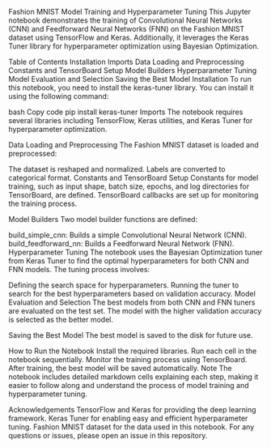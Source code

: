 Fashion MNIST Model Training and Hyperparameter Tuning
This Jupyter notebook demonstrates the training of Convolutional Neural Networks (CNN) and Feedforward Neural Networks (FNN) on the Fashion MNIST dataset using TensorFlow and Keras. Additionally, it leverages the Keras Tuner library for hyperparameter optimization using Bayesian Optimization.

Table of Contents
Installation
Imports
Data Loading and Preprocessing
Constants and TensorBoard Setup
Model Builders
Hyperparameter Tuning
Model Evaluation and Selection
Saving the Best Model
Installation
To run this notebook, you need to install the keras-tuner library. You can install it using the following command:

bash
Copy code
pip install keras-tuner
Imports
The notebook requires several libraries including TensorFlow, Keras utilities, and Keras Tuner for hyperparameter optimization.

Data Loading and Preprocessing
The Fashion MNIST dataset is loaded and preprocessed:

The dataset is reshaped and normalized.
Labels are converted to categorical format.
Constants and TensorBoard Setup
Constants for model training, such as input shape, batch size, epochs, and log directories for TensorBoard, are defined. TensorBoard callbacks are set up for monitoring the training process.

Model Builders
Two model builder functions are defined:

build_simple_cnn: Builds a simple Convolutional Neural Network (CNN).
build_feedforward_nn: Builds a Feedforward Neural Network (FNN).
Hyperparameter Tuning
The notebook uses the Bayesian Optimization tuner from Keras Tuner to find the optimal hyperparameters for both CNN and FNN models. The tuning process involves:

Defining the search space for hyperparameters.
Running the tuner to search for the best hyperparameters based on validation accuracy.
Model Evaluation and Selection
The best models from both CNN and FNN tuners are evaluated on the test set. The model with the higher validation accuracy is selected as the better model.

Saving the Best Model
The best model is saved to the disk for future use.

How to Run the Notebook
Install the required libraries.
Run each cell in the notebook sequentially.
Monitor the training process using TensorBoard.
After training, the best model will be saved automatically.
Note
The notebook includes detailed markdown cells explaining each step, making it easier to follow along and understand the process of model training and hyperparameter tuning.

Acknowledgements
TensorFlow and Keras for providing the deep learning framework.
Keras Tuner for enabling easy and efficient hyperparameter tuning.
Fashion MNIST dataset for the data used in this notebook.
For any questions or issues, please open an issue in this repository.
